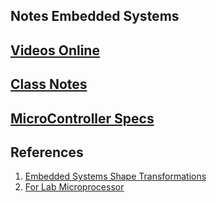 ## Notes Embedded Systems ##

## [Videos Online](https://www.youtube.com/watch?v=3V9eqvkMzHA&list=PLPW8O6W-1chwyTzI3BHwBLbGQoPFxPAPM) ##
## [Class Notes](./Class/Notes.md) ##
## [MicroController Specs](./Microcontroller/Notes.md) ##


## References ##
1. [Embedded Systems Shape Transformations](http://users.ece.utexas.edu/~valvano/Volume1/E-Book/)
2. [For Lab Microprocessor](https://www.ti.com/lit/ds/spms376e/spms376e.pdf?ts=1609669623553&ref_url=https%253A%252F%252Fwww.google.com%252F)
